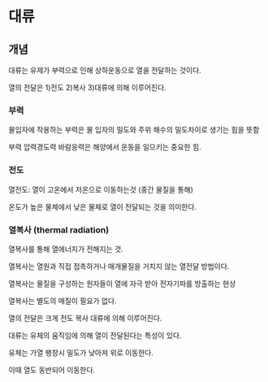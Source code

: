 # 대류

## 개념 

대류는 유제가 부력으로 인해 상하운동으로 열을 전달하는 것이다.

열의 전달은 1)전도 2)복사 3)대류에 의해 이루어진다.

### 부력
물입자에 작용하는 부력은 물 입자의 밀도와 주위 해수의 밀도차이로 생기는 힘을 뜻함

부력 압력경도력 바람응력은 해양에서 운동을 일으키는 중요한 힘.


### 전도

열전도: 열이 고온에서 저온으로 이동하는것 (중간 물질을 통해)

온도가 높은 물체에서 낮은 물체로 열이 전달되는 것을 의미한다.

### 열복사 (thermal radiation)

열복사를 통해 열에너지가 전해지는 것.

열복사는 열원과 직접 접촉하거나 매개물질을 거치지 않는 열전달 방법이다.

열복사는 물질을 구성하는 원자들이 열에 자극 받아 전자기파를 방출하는 현상

열복사는 별도의 매질이 필요가 없다.



열의 전달은 크게 전도 복사 대류에 의해 이루어진다.

대류는 유체의 움직임에 의해 열이 전달된다는 특성이 있다.

유체는 가열 팽창시 밀도가 낮아져 위로 이동한다. 

이때 열도 동반되어 이동한다.
